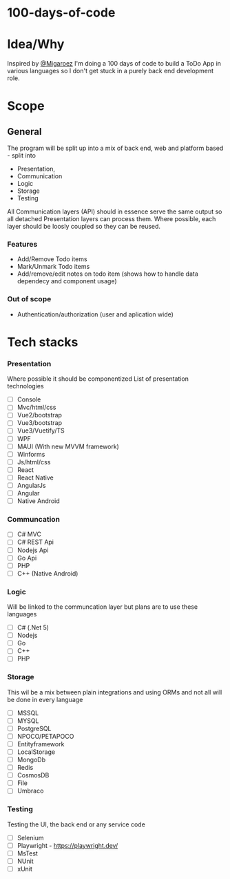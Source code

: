 # 100-days-of-code

# Idea/Why
Inspired by [@Migaroez](https://github.com/Migaroez/) I'm doing a 100 days of code to build a ToDo App in various languages so I don't get stuck in a purely back end development role.

# Scope
## General
The program will be split up into a mix of back end, web and platform based - split into 
 - Presentation, 
 - Communication
 - Logic
 - Storage
 - Testing

All Communication layers (API) should in essence serve the same output so all detached Presentation layers can process them.
Where possible, each layer should be loosly coupled so they can be reused.

### Features
- Add/Remove Todo items
- Mark/Unmark Todo items
- Add/remove/edit notes on todo item (shows how to handle data dependecy and component usage)

### Out of scope
- Authentication/authorization (user and aplication wide)

# Tech stacks
### Presentation
Where possible it should be componentized
List of presentation technologies
- [ ] Console 
- [ ] Mvc/html/css 
- [ ] Vue2/bootstrap 
- [ ] Vue3/bootstrap
- [ ] Vue3/Vuetify/TS
- [ ] WPF 
- [ ] MAUI (With new MVVM framework)
- [ ] Winforms
- [ ] Js/html/css
- [ ] React
- [ ] React Native
- [ ] AngularJs 
- [ ] Angular
- [ ] Native Android

### Communcation
- [ ] C# MVC 
- [ ] C# REST Api
- [ ] Nodejs Api
- [ ] Go Api
- [ ] PHP
- [ ] C++ (Native Android)

### Logic
Will be linked to the communcation layer but plans are to use these languages
- [ ] C# (.Net 5)
- [ ] Nodejs
- [ ] Go
- [ ] C++
- [ ] PHP

### Storage
This wil be a mix between plain integrations and using ORMs and not all will be done in every language
- [ ] MSSQL 
- [ ] MYSQL 
- [ ] PostgreSQL
- [ ] NPOCO/PETAPOCO 
- [ ] Entityframework
- [ ] LocalStorage
- [ ] MongoDb
- [ ] Redis
- [ ] CosmosDB
- [ ] File
- [ ] Umbraco

### Testing
Testing the UI, the back end or any service code
- [ ] Selenium
- [ ] Playwright - https://playwright.dev/
- [ ] MsTest
- [ ] NUnit
- [ ] xUnit
